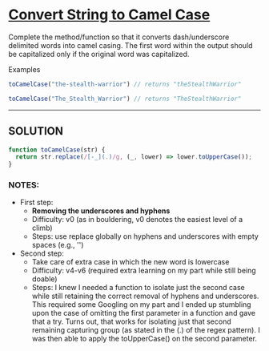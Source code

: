 # [Convert String to Camel Case](https://www.codewars.com/kata/convert-string-to-camel-case)

Complete the method/function so that it converts dash/underscore delimited words into camel casing. The first word within the output should be capitalized only if the original word was capitalized.

Examples
```js
toCamelCase("the-stealth-warrior") // returns "theStealthWarrior"

toCamelCase("The_Stealth_Warrior") // returns "TheStealthWarrior"
```

------------------------------------------------------------------------------
## SOLUTION
```js
function toCamelCase(str) {
  return str.replace(/[-_](.)/g, (_, lower) => lower.toUpperCase());
}
```

### NOTES:
* First step: 
  * **Removing the underscores and hyphens**
  * Difficulty: v0 (as in bouldering, v0 denotes the easiest level of a climb)
  * Steps: use replace globally on hyphens and underscores with empty spaces (e.g., '')
* Second step: 
  * Take care of extra case in which the new word is lowercase
  * Difficulty: v4-v6 (required extra learning on my part while still being doable)
  * Steps: I knew I needed a function to isolate just the second case while still retaining the correct 
    removal of hyphens and underscores. This required some Googling on my part and I ended up stumbling
    upon the case of omitting the first parameter in a function and gave that a try. Turns out, that 
    works for isolating just that second remaining capturing group (as stated in the (.) of the regex
    pattern). I was then able to apply the toUpperCase() on the second parameter.
